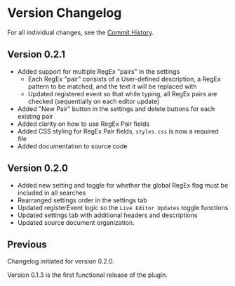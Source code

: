 # Version Changelog

For all individual changes, see the [Commit History](https://github.com/GlacialDrift/live-regex-replace/commits/master).

## Version 0.2.1

- Added support for multiple RegEx "pairs" in the settings
  - Each RegEx "pair" consists of a User-defined description, a RegEx pattern to be matched, and the text it will be replaced with
  - Updated registered event so that while typing, all RegEx pairs are checked (sequentially on each editor update)
- Added "New Pair" button in the settings and delete buttons for each existing pair
- Added clarity on how to use RegEx Pair fields
- Added CSS styling for RegEx Pair fields, `styles.css` is now a required file
- Added documentation to source code

## Version 0.2.0

- Added new setting and toggle for whether the global RegEx flag must be included in all searches
- Rearranged settings order in the settings tab
- Updated registerEvent logic so the `Live Editor Updates` toggle functions
- Updated settings tab with additional headers and descriptions
- Updated source document organization.

## Previous

Changelog initiated for version 0.2.0. 

Version 0.1.3 is the first functional release of the plugin. 
